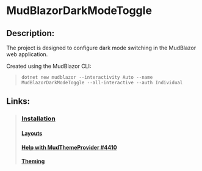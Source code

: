 # MudBlazorDarkModeToggle
## Description: 
The project is designed to configure dark mode switching in the MudBlazor web application.

Created using the MudBlazor CLI:
>  `dotnet new mudblazor --interactivity Auto --name MudBlazorDarkModeToggle --all-interactive --auth Individual`

## Links:
>  ### [Installation](https://mudblazor.com/getting-started/installation#online-playground)
>  #### [Layouts](https://www.mudblazor.com/getting-started/layouts#appbar-&-drawer) 
>  #### [Help with MudThemeProvider #4410](https://github.com/MudBlazor/MudBlazor/discussions/4410)
>  #### [Theming](https://mudblazor.com/customization/overview#dark-palette)

